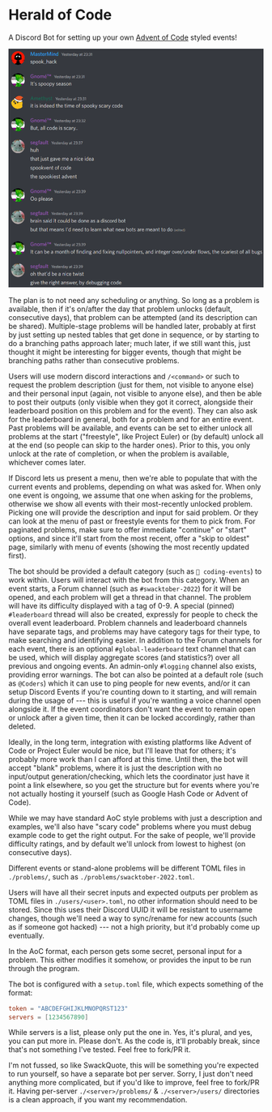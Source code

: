 # Herald of Code

A Discord Bot for setting up your own [Advent of Code](https://adventofcode.com) styled events!

![Inspired by this chat](inspiration.png)

The plan is to not need any scheduling or anything. So long as a problem is available, then if it's on/after the day that problem unlocks (default, consecutive days), that problem can be attempted (and its description can be shared). Multiple-stage problems will be handled later, probably at first by just setting up nested tables that get done in sequence, or by starting to do a branching paths approach later; much later, if we still want this, just thought it might be interesting for bigger events, though that might be branching paths rather than consecutive problems.

Users will use modern discord interactions and `/<command>` or such to request the problem description (just for them, not visible to anyone else) and their personal input (again, not visible to anyone else), and then be able to post their outputs (only visible when they got it correct, alongside their leaderboard position on this problem and for the event). They can also ask for the leaderboard in general, both for a problem and for an entire event. Past problems will be available, and events can be set to either unlock all problems at the start ("freestyle", like Project Euler) or (by default) unlock all at the end (so people can skip to the harder ones). Prior to this, you only unlock at the rate of completion, or when the problem is available, whichever comes later.

If Discord lets us present a menu, then we're able to populate that with the current events and problems, depending on what was asked for. When only one event is ongoing, we assume that one when asking for the problems, otherwise we show all events with their most-recently unlocked problem. Picking one will provide the description and input for said problem. Or they can look at the menu of past or freestyle events for them to pick from. For paginated problems, make sure to offer immediate "continue" or "start" options, and since it'll start from the most recent, offer a "skip to oldest" page, similarly with menu of events (showing the most recently updated first).

The bot should be provided a default category (such as `💾 coding-events`) to work within. Users will interact with the bot from this category. When an event starts, a Forum channel (such as `#swacktober-2022`) for it will be opened, and each problem will get a thread in that channel. The problem will have its difficulty displayed with a tag of 0-9. A special (pinned) `#leaderboard` thread will also be created, expressly for people to check the overall event leaderboard. Problem channels and leaderboard channels have separate tags, and problems may have category tags for their type, to make searching and identifying easier. In addition to the Forum channels for each event, there is an optional `#global-leaderboard` text channel that can be used, which will display aggregate scores (and statistics?) over all previous and ongoing events. An admin-only `#logging` channel also exists, providing error warnings. The bot can also be pointed at a default role (such as `@Coders`) which it can use to ping people for new events, and/or it can setup Discord Events if you're counting down to it starting, and will remain during the usage of --- this is useful if you're wanting a voice channel open alongside it. If the event coordinators don't want the event to remain open or unlock after a given time, then it can be locked accordingly, rather than deleted.

Ideally, in the long term, integration with existing platforms like Advent of Code or Project Euler would be nice, but I'll leave that for others; it's probably more work than I can afford at this time. Until then, the bot will accept "blank" problems, where it is just the description with no input/output generation/checking, which lets the coordinator just have it point a link elsewhere, so you get the structure but for events where you're not actually hosting it yourself (such as Google Hash Code or Advent of Code).

While we may have standard AoC style problems with just a description and examples, we'll also have "scary code" problems where you must debug example code to get the right output. For the sake of people, we'll provide difficulty ratings, and by default we'll unlock from lowest to highest (on consecutive days).

Different events or stand-alone problems will be different TOML files in `./problems/`, such as `./problems/swacktober-2022.toml`.

Users will have all their secret inputs and expected outputs per problem as TOML files in `./users/<user>.toml`, no other information should need to be stored. Since this uses their Discord UUID it will be resistant to username changes, though we'll need a way to sync/rename for new accounts (such as if someone got hacked) --- not a high priority, but it'd probably come up eventually.

In the AoC format, each person gets some secret, personal input for a problem. This either modifies it somehow, or provides the input to be run through the program.

The bot is configured with a `setup.toml` file, which expects something of the format:
```toml
token = "ABCDEFGHIJKLMNOPQRST123"
servers = [1234567890]
```

While servers is a list, please only put the one in. Yes, it's plural, and yes, you can put more in. Please don't. As the code is, it'll probably break, since that's not something I've tested. Feel free to fork/PR it.

I'm not fussed, so like SwackQuote, this will be something you're expected to run yourself, so have a separate bot per server. Sorry, I just don't need anything more complicated, but if you'd like to improve, feel free to fork/PR it. Having per-server `./<server>/problems/` & `./<server>/users/` directories is a clean approach, if you want my recommendation.
